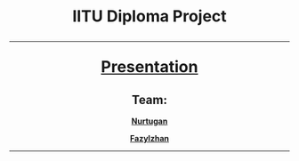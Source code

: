 <h1 align="center">IITU Diploma Project</p>

----
<p align="center">
<strong><a href="https://docs.google.com/presentation/d/1VI7NsBlUWEsTuoPmGG6qAClWWLxQohfNOmXal-F1h4s/edit#slide=id.p">Presentation</a></strong>
</p>

<h2 align="center">Team:</h2>
<p align="center">
<strong><a href="https://github.com/nurtugan">Nurtugan</a></strong>
</p>
<p align="center">
<strong><a href="https://github.com/zfazylz">Fazylzhan</a></strong>
</p>

----

